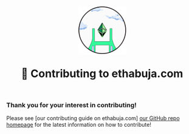 <h1 align="center" style="margin-top: 1em; margin-bottom: 2em;">
  <p><a href="https://ethabuja.com"><img alt="ethereum-abuja logo" src="./ethabuja-bannerlogo.png" alt="ethereum.org" width="125"></a></p>
  <p>👋 Contributing to ethabuja.com</p>
</h1>

### Thank you for your interest in contributing!

<!-- (https://ethereum.org/en/contributing/) -->

Please see [our contributing guide on ethabuja.com] [our GitHub repo homepage](https://github.com/ethereumabuja/ethereum-abuja-website#how-to-contribute) for the latest information on how to contribute!
